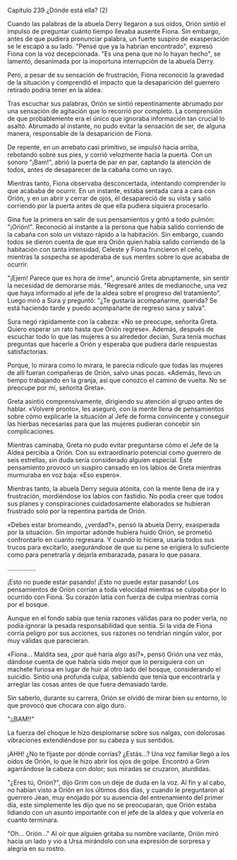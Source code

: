 
Capítulo 239 ¿Dónde está ella? (2)

Cuando las palabras de la abuela Derry llegaron a sus oídos, Orión sintió el impulso de preguntar cuánto tiempo llevaba ausente Fiona. Sin embargo, antes de que pudiera pronunciar palabra, un fuerte suspiro de exasperación se le escapó a su lado. "Pensé que ya la habrían encontrado", expresó Fiona con la voz decepcionada. "Es una pena que no lo hayan hecho", se lamentó, desanimada por la inoportuna interrupción de la abuela Derry.

Pero, a pesar de su sensación de frustración, Fiona reconoció la gravedad de la situación y comprendió el impacto que la desaparición del guerrero retirado podría tener en la aldea.

Tras escuchar sus palabras, Orión se sintió repentinamente abrumado por una sensación de agitación que lo recorrió por completo. La comprensión de que probablemente era el único que ignoraba información tan crucial lo asaltó. Abrumado al instante, no pudo evitar la sensación de ser, de alguna manera, responsable de la desaparición de Fiona.

De repente, en un arrebato casi primitivo, se impulsó hacia arriba, rebotando sobre sus pies, y corrió velozmente hacia la puerta. Con un sonoro "¡Bam!", abrió la puerta de par en par, captando la atención de todos, antes de desaparecer de la cabaña como un rayo.

Mientras tanto, Fiona observaba desconcertada, intentando comprender lo que acababa de ocurrir. En un instante, estaba sentada cara a cara con Orión, y en un abrir y cerrar de ojos, él desapareció de su vista y salió corriendo por la puerta antes de que ella pudiera siquiera procesarlo.

Gina fue la primera en salir de sus pensamientos y gritó a todo pulmón: "¡Orión!". Reconoció al instante a la persona que había salido corriendo de la cabaña con solo un vistazo rápido a la habitación. Sin embargo, cuando todos se dieron cuenta de que era Orión quien había salido corriendo de la habitación con tanta intensidad, Celeste y Fiona fruncieron el ceño, mientras la sospecha se apoderaba de sus mentes sobre lo que acababa de ocurrir.

"¡Ejem! Parece que es hora de irme", anunció Greta abruptamente, sin sentir la necesidad de demorarse más. "Regresaré antes de medianoche, una vez que haya informado al jefe de la aldea sobre el progreso del tratamiento". Luego miró a Sura y preguntó: "¿Te gustaría acompañarme, querida? Se está haciendo tarde y puedo acompañarte de regreso sana y salva".

Sura negó rápidamente con la cabeza: «No se preocupe, señorita Greta. Quiero esperar un rato hasta que Orión regrese». Además, después de escuchar todo lo que las mujeres a su alrededor decían, Sura tenía muchas preguntas que hacerle a Orión y esperaba que pudiera darle respuestas satisfactorias.

Porque, lo mirara como lo mirara, le parecía ridículo que todas las mujeres de allí fueran compañeras de Orión, salvo unas pocas. «Además, llevo un tiempo trabajando en la granja, así que conozco el camino de vuelta. No se preocupe por mí, señorita Greta».

Greta asintió comprensivamente, dirigiendo su atención al grupo antes de hablar. «Volveré pronto», les aseguró, con la mente llena de pensamientos sobre cómo explicarle la situación al Jefe de forma convincente y conseguir las hierbas necesarias para que las mujeres pudieran concebir sin complicaciones.

Mientras caminaba, Greta no pudo evitar preguntarse cómo el Jefe de la Aldea percibía a Orión. Con su extraordinario potencial como guerrero de seis estrellas, sin duda sería considerado alguien especial. Este pensamiento provocó un suspiro cansado en los labios de Greta mientras murmuraba en voz baja: «Eso espero».

Mientras tanto, la abuela Derry seguía atónita, con la mente llena de ira y frustración, mordiéndose los labios con fastidio. No podía creer que todos sus planes y conspiraciones cuidadosamente elaborados se hubieran frustrado solo por la repentina partida de Orión.

«Debes estar bromeando, ¿verdad?», pensó la abuela Derry, exasperada por la situación. Sin importar adónde hubiera huido Orión, se prometió confrontarlo en cuanto regresara. Y cuando lo hiciera, usaría todos sus trucos para excitarlo, asegurándose de que su pene se erigiera lo suficiente como para penetrarla y dejarla embarazada, pasara lo que pasara.

................

¡Esto no puede estar pasando! ¡Esto no puede estar pasando! Los pensamientos de Orión corrían a toda velocidad mientras se culpaba por lo ocurrido con Fiona. Su corazón latía con fuerza de culpa mientras corría por el bosque.

Aunque en el fondo sabía que tenía razones válidas para no poder verla, no podía ignorar la pesada responsabilidad que sentía. Si la vida de Fiona corría peligro por sus acciones, sus razones no tendrían ningún valor, por muy válidas que parecieran.

«Fiona... Maldita sea, ¿por qué haría algo así?», pensó Orión una vez más, dándose cuenta de que habría sido mejor que lo persiguiera con un machete furiosa en lugar de huir al otro lado del bosque, considerando el suicidio. Sintió una profunda culpa, sabiendo que tenía que encontrarla y arreglar las cosas antes de que fuera demasiado tarde.

Sin saberlo, durante su carrera, Orión se olvidó de mirar bien su entorno, lo que provocó que chocara con algo duro.

"¡¡BAM!!"

La fuerza del choque le hizo desplomarse sobre sus nalgas, con dolorosas vibraciones extendiéndose por su cabeza y sus sentidos.

¡AHH! ¿No te fijaste por dónde corrías? ¿Estás...? Una voz familiar llegó a los oídos de Orión, lo que le hizo abrir los ojos de golpe. Encontró a Grim agarrándose la cabeza con dolor; sus miradas se cruzaron, aturdidas.

"¿Eres tú, Orión?", dijo Grim con un déje de duda en la voz. Al fin y al cabo, no habían visto a Orión en los últimos dos días, y cuando le preguntaron al guerrero Jean, muy enojado por su ausencia del entrenamiento del primer día, este simplemente les dijo que no se preocuparan, que Orión estaba lidiando con un asunto importante con el jefe de la aldea y que volvería en cuanto terminara.

"Oh... Orión..." Al oír que alguien gritaba su nombre vacilante, Orión miró hacia un lado y vio a Ursa mirándolo con una expresión de sorpresa y alegría en su rostro.